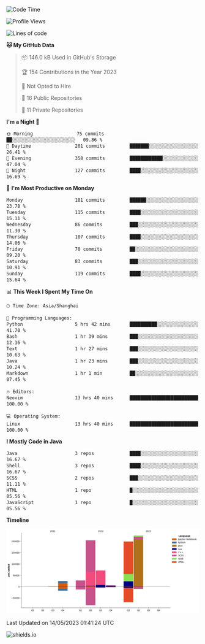 <!--START_SECTION:waka-->
![Code Time](http://img.shields.io/badge/Code%20Time-269%20hrs%2035%20mins-blue)

![Profile Views](http://img.shields.io/badge/Profile%20Views-0-blue)

![Lines of code](https://img.shields.io/badge/From%20Hello%20World%20I%27ve%20Written-756.2%20thousand%20lines%20of%20code-blue)

**🐱 My GitHub Data** 

> 📦 146.0 kB Used in GitHub's Storage 
 > 
> 🏆 154 Contributions in the Year 2023
 > 
> 🚫 Not Opted to Hire
 > 
> 📜 16 Public Repositories 
 > 
> 🔑 11 Private Repositories 
 > 
**I'm a Night 🦉** 

```text
🌞 Morning                75 commits          ██░░░░░░░░░░░░░░░░░░░░░░░   09.86 % 
🌆 Daytime                201 commits         ███████░░░░░░░░░░░░░░░░░░   26.41 % 
🌃 Evening                358 commits         ████████████░░░░░░░░░░░░░   47.04 % 
🌙 Night                  127 commits         ████░░░░░░░░░░░░░░░░░░░░░   16.69 % 
```
📅 **I'm Most Productive on Monday** 

```text
Monday                   181 commits         ██████░░░░░░░░░░░░░░░░░░░   23.78 % 
Tuesday                  115 commits         ████░░░░░░░░░░░░░░░░░░░░░   15.11 % 
Wednesday                86 commits          ███░░░░░░░░░░░░░░░░░░░░░░   11.30 % 
Thursday                 107 commits         ████░░░░░░░░░░░░░░░░░░░░░   14.06 % 
Friday                   70 commits          ██░░░░░░░░░░░░░░░░░░░░░░░   09.20 % 
Saturday                 83 commits          ███░░░░░░░░░░░░░░░░░░░░░░   10.91 % 
Sunday                   119 commits         ████░░░░░░░░░░░░░░░░░░░░░   15.64 % 
```


📊 **This Week I Spent My Time On** 

```text
🕑︎ Time Zone: Asia/Shanghai

💬 Programming Languages: 
Python                   5 hrs 42 mins       ██████████░░░░░░░░░░░░░░░   41.70 % 
Bash                     1 hr 39 mins        ███░░░░░░░░░░░░░░░░░░░░░░   12.16 % 
Text                     1 hr 27 mins        ███░░░░░░░░░░░░░░░░░░░░░░   10.63 % 
Java                     1 hr 23 mins        ███░░░░░░░░░░░░░░░░░░░░░░   10.24 % 
Markdown                 1 hr 1 min          ██░░░░░░░░░░░░░░░░░░░░░░░   07.45 % 

🔥 Editors: 
Neovim                   13 hrs 40 mins      █████████████████████████   100.00 % 

💻 Operating System: 
Linux                    13 hrs 40 mins      █████████████████████████   100.00 % 
```

**I Mostly Code in Java** 

```text
Java                     3 repos             ████░░░░░░░░░░░░░░░░░░░░░   16.67 % 
Shell                    3 repos             ████░░░░░░░░░░░░░░░░░░░░░   16.67 % 
SCSS                     2 repos             ███░░░░░░░░░░░░░░░░░░░░░░   11.11 % 
HTML                     1 repo              █░░░░░░░░░░░░░░░░░░░░░░░░   05.56 % 
JavaScript               1 repo              █░░░░░░░░░░░░░░░░░░░░░░░░   05.56 % 
```



**Timeline**

![Lines of Code chart](https://raw.githubusercontent.com/kopp4/kopp4/main/assets/bar_graph.png)


 Last Updated on 14/05/2023 01:41:24 UTC
<!--END_SECTION:waka-->
![shields.io](https://img.shields.io/github/commit-activity/w/kopp4/kopp4?color=g&label=abusing%20bot&style=flat-square)
